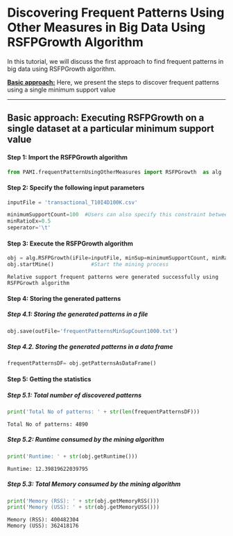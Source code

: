 # Discovering Frequent Patterns Using Other Measures in Big Data Using RSFPGrowth Algorithm

In this tutorial, we will discuss the first approach to find frequent patterns in big data using RSFPGrowth algorithm.

[__Basic approach:__](#basicApproach) Here, we present the steps to discover frequent patterns using a single minimum support value

***

## <a id='basicApproach'>Basic approach: Executing RSFPGrowth on a single dataset at a particular minimum support value</a>

#### Step 1: Import the RSFPGrowth algorithm


```python
from PAMI.frequentPatternUsingOtherMeasures import RSFPGrowth  as alg
```

#### Step 2: Specify the following input parameters


```python
inputFile = 'transactional_T10I4D100K.csv'

minimumSupportCount=100  #Users can also specify this constraint between 0 to 1.
minRatioEx=0.5
seperator='\t'       
```

#### Step 3: Execute the RSFPGrowth algorithm


```python
obj = alg.RSFPGrowth(iFile=inputFile, minSup=minimumSupportCount, minRatio=minRatioEx,sep=seperator)    #initialize
obj.startMine()            #Start the mining process
```

    Relative support frequent patterns were generated successfully using RSFPGrowth algorithm


#### Step 4: Storing the generated patterns

##### Step 4.1: Storing the generated patterns in a file


```python
obj.save(outFile='frequentPatternsMinSupCount1000.txt')
```

##### Step 4.2. Storing the generated patterns in a data frame


```python
frequentPatternsDF= obj.getPatternsAsDataFrame()
```

#### Step 5: Getting the statistics

##### Step 5.1: Total number of discovered patterns 


```python
print('Total No of patterns: ' + str(len(frequentPatternsDF)))
```

    Total No of patterns: 4890


##### Step 5.2: Runtime consumed by the mining algorithm


```python
print('Runtime: ' + str(obj.getRuntime()))
```

    Runtime: 12.39819622039795


##### Step 5.3: Total Memory consumed by the mining algorithm


```python
print('Memory (RSS): ' + str(obj.getMemoryRSS()))
print('Memory (USS): ' + str(obj.getMemoryUSS()))
```

    Memory (RSS): 400482304
    Memory (USS): 362418176

